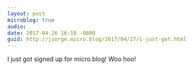 ```yaml
---
layout: post
microblog: true
audio: 
date: 2017-04-26 16:10 -0800
guid: http://jsorge.micro.blog/2017/04/27/i-just-got.html
---
```

I just got signed up for micro.blog! Woo hoo!
